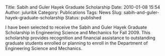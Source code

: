 Title: Sabih and Guler Hayek Graduate Scholarship
Date: 2010-01-08 15:54
Author: juluribk
Category: Publications
Tags: News
Slug: sabih-and-guler-hayek-graduate-scholarship
Status: published

I have been selected to receive the Sabih and Guler Hayek Graduate Scholarship in Engineering Science and Mechanics for Fall 2009. This scholarship provides recognition and financial assistance to outstanding graduate students enrolled or planning to enroll in the Department of Engineering Science and Mechanics.
